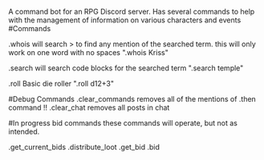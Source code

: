 A command bot for an RPG Discord server.
Has several commands to help with the management of information on various characters and events
#Commands

.whois
will search > to find any mention of the searched term. this will only work on one word with no spaces
".whois Kriss"

.search
will search code blocks for the searched term
".search temple"

.roll
Basic die roller
".roll d12+3"

#Debug Commands
.clear_commands
removes all of the mentions of .then command
!! .clear_chat
removes all posts in chat

#In progress bid commands
these commands will operate, but not as intended.

.get_current_bids
.distribute_loot
.get_bid
.bid
